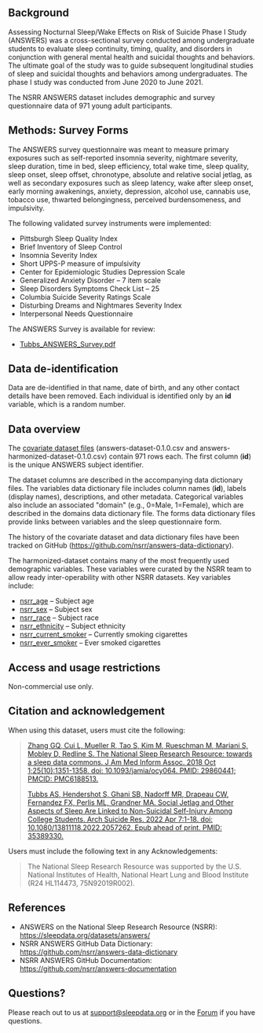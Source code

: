 ## Background
Assessing Nocturnal Sleep/Wake Effects on Risk of Suicide Phase I Study (ANSWERS) was a cross-sectional survey conducted among undergraduate students to evaluate sleep continuity, timing, quality, and disorders in conjunction with general mental health and suicidal thoughts and behaviors. The ultimate goal of the study was to guide subsequent longitudinal studies of sleep and suicidal thoughts and behaviors among undergraduates. The phase I study was conducted from June 2020 to June 2021.

The NSRR ANSWERS dataset includes demographic and survey questionnaire data of 971 young adult participants.

## Methods: Survey Forms

The ANSWERS survey questionnaire was meant to measure primary exposures such as self-reported insomnia severity, nightmare severity, sleep duration, time in bed, sleep efficiency, total wake time, sleep quality, sleep onset, sleep offset, chronotype, absolute and relative social jetlag, as well as secondary exposures such as sleep latency, wake after sleep onset, early morning awakenings, anxiety, depression, alcohol use, cannabis use, tobacco use, thwarted belongingness, perceived burdensomeness, and impulsivity.

The following validated survey instruments were implemented:

-	Pittsburgh Sleep Quality Index
-	Brief Inventory of Sleep Control
-	Insomnia Severity Index
-	Short UPPS-P measure of impulsivity
-	Center for Epidemiologic Studies Depression Scale
-	Generalized Anxiety Disorder – 7 item scale
-	Sleep Disorders Symptoms Check List – 25
-	Columbia Suicide Severity Ratings Scale
-	Disturbing Dreams and Nightmares Severity Index
-	Interpersonal Needs Questionnaire

The ANSWERS Survey is available for review:

-	[Tubbs_ANSWERS_Survey.pdf](:files_path:/forms/Tubbs_ANSWERS_Survey.pdf)

## Data de-identification

Data are de-identified in that name, date of birth, and any other contact details have been removed. Each individual is identified only by an **id** variable, which is a random number.

## Data overview

The [covariate dataset files](:files_path:/datasets) (answers-dataset-0.1.0.csv and answers-harmonized-dataset-0.1.0.csv) contain 971 rows each. The first column (**id**) is the unique ANSWERS subject identifier. 

The dataset columns are described in the accompanying data dictionary files. The variables data dictionary file includes column names (**id**), labels (display names), descriptions, and other metadata. Categorical variables also include an associated "domain" (e.g., 0=Male, 1=Female), which are described in the domains data dictionary file. The forms data dictionary files provide links between variables and the sleep questionnaire form.

The history of the covariate dataset and data dictionary files have been tracked on GitHub (https://github.com/nsrr/answers-data-dictionary). 

The harmonized-dataset contains many of the most frequently used demographic variables. These variables were curated by the NSRR team to allow ready inter-operability with other NSRR datasets. Key variables include:

-	[nsrr_age](https://sleepdata.org/datasets/answers/variables/nsrr_age) – Subject age
-	[nsrr_sex](https://sleepdata.org/datasets/answers/variables/nsrr_sex) – Subject sex
-	[nsrr_race](https://sleepdata.org/datasets/answers/variables/nsrr_race) – Subject race
-	[nsrr_ethnicity](https://sleepdata.org/datasets/answers/variables/nsrr_ethnicity) – Subject ethnicity
-	[nsrr_current_smoker](https://sleepdata.org/datasets/answers/variables/nsrr_current_smoker) – Currently smoking cigarettes
-	[nsrr_ever_smoker](https://sleepdata.org/datasets/answers/variables/nsrr_ever_smoker) – Ever smoked cigarettes

## Access and usage restrictions

Non-commercial use only.

## Citation and acknowledgement

When using this dataset, users must cite the following:

> [Zhang GQ, Cui L, Mueller R, Tao S, Kim M, Rueschman M, Mariani S, Mobley D, Redline S. The National Sleep Research Resource: towards a sleep data commons. J Am Med Inform Assoc. 2018 Oct 1;25(10):1351-1358. doi: 10.1093/jamia/ocy064. PMID: 29860441; PMCID: PMC6188513.](https://pubmed.ncbi.nlm.nih.gov/29860441/)
>
> [Tubbs AS, Hendershot S, Ghani SB, Nadorff MR, Drapeau CW, Fernandez FX, Perlis ML, Grandner MA. Social Jetlag and Other Aspects of Sleep Are Linked to Non-Suicidal Self-Injury Among College Students. Arch Suicide Res. 2022 Apr 7:1-18. doi: 10.1080/13811118.2022.2057262. Epub ahead of print. PMID: 35389330.](https://pubmed.ncbi.nlm.nih.gov/35389330/)

Users must include the following text in any Acknowledgements:

> The National Sleep Research Resource was supported by the U.S. National Institutes of Health, National Heart Lung and Blood Institute (R24 HL114473, 75N92019R002).

## References

- ANSWERS on the National Sleep Research Resource (NSRR): https://sleepdata.org/datasets/answers/
- NSRR ANSWERS GitHub Data Dictionary: https://github.com/nsrr/answers-data-dictionary
- NSRR ANSWERS GitHub Documentation: https://github.com/nsrr/answers-documentation

## Questions?

Please reach out to us at support@sleepdata.org or in the [Forum](https://sleepdata.org/forum) if you have questions.
